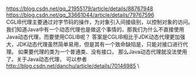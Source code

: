 https://blog.csdn.net/qq_21955179/article/details/88767948 \
https://blog.csdn.net/qq_33661044/article/details/79767596 \
CGLIB代理主要通过对字节码的操作，为对象引入间接级别，以控制对象的访问。
我们知道Java中有一个动态代理也是做这个事情的，那我们为什么不直接使用Java动态代理，而要使用CGLIB呢？
答案是CGLIB相比于JDK动态代理更加强大，JDK动态代理虽然简单易用，但是其有一个致命缺陷是，只能对接口进行代理。
如果要代理的类为一个普通类、没有接口， 那么Java动态代理就没法使用了。关于Java动态代理，
可以参者 \
http://blog.csdn.net/danchu/article/details/70146985 \